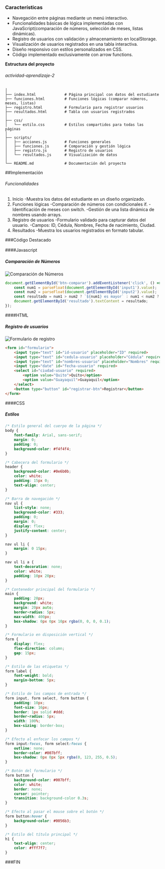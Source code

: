 ### Características

- Navegación entre páginas mediante un menú interactivo.
- Funcionalidades básicas de lógica implementadas con JavaScript(comparación de números, selección de meses, listas dinámicas).
- Registro de usuarios con validación y almacenamiento en localStorage.
- Visualización de usuarios registrados en una tabla interactiva.
- Diseño responsivo con estilos personalizados en CSS.
- Código implementado exclusivamente con arrow functions.


**Estructura del proyecto**

###### actividad-aprendizaje-2
```
│
├── index.html             # Página principal con datos del estudiante
├── funciones.html         # Funciones lógicas (comparar números, meses, listas)
├── registro.html          # Formulario para registrar usuarios
├── resultados.html        # Tabla con usuarios registrados
│
├── css/
│   └── estilo.css         # Estilos compartidos para todas las páginas
│
├── scripts/
│   ├── acciones.js        # Funciones generales
│   ├── funciones.js       # Comparación y gestión lógica
│   ├── registro.js        # Registro de usuarios
│   └── resultados.js      # Visualización de datos
│
└── README.md              # Documentación del proyecto
```

##Implementación

###### Funcionalidades
1. Inicio
-Muestra los datos del estudiante en un diseño organizado.
2. Funciones lógicas
-Comparación de números con condicionales if.
-Identificación de meses con switch.
-Gestión de una lista dinámica de nombres usando arrays.
3. 	Registro de usuarios
-Formulario validado para capturar datos del usuario.
-Campos: ID, Cédula, Nombres, Fecha de nacimiento, Ciudad.
4. Resultados
-Muestra los usuarios registrados en formato tabular.




###Código Destacado

####Javascript　
##### Comparación de Números

![Comparación de Números](https://raw.githubusercontent.com/JCPB2000/Actividad-de-aprendizaje-2/d691886e17a11eb95908cb5f497e0601ee8ddf15/1.png)

```javascript
document.getElementById('btn-comparar').addEventListener('click', () => {
    const num1 = parseFloat(document.getElementById('input1').value);
    const num2 = parseFloat(document.getElementById('input2').value);
    const resultado = num1 > num2 ? `${num1} es mayor` : num1 < num2 ? `${num2} es mayor` : "Son iguales";
    document.getElementById('resultado').textContent = resultado;
});
```


####HTML
##### Registro de usuarios

![Formulario de registro](https://github.com/JCPB2000/Actividad-de-aprendizaje-2/blob/main/2.jpg?raw=true)

```html
<form id="formulario">
    <input type="text" id="id-usuario" placeholder="ID" required>
    <input type="text" id="cedula-usuario" placeholder="Cédula" required>
    <input type="text" id="nombres-usuario" placeholder="Nombres" required>
    <input type="date" id="fecha-usuario" required>
    <select id="ciudad-usuario" required>
        <option value="Quito">Quito</option>
        <option value="Guayaquil">Guayaquil</option>
    </select>
    <button type="button" id="registrar-btn">Registrar</button>
</form>

```
####CSS
##### Estilos
```css
/* Estilo general del cuerpo de la página */
body {
    font-family: Arial, sans-serif;
    margin: 0;
    padding: 0;
    background-color: #f4f4f4;
}

/* Cabecera del formulario */
header {
    background-color: #0e6b0b;
    color: white;
    padding: 15px 0;
    text-align: center;
}

/* Barra de navegación */
nav ul {
    list-style: none;
    background-color: #333;
    padding: 0;
    margin: 0;
    display: flex;
    justify-content: center;
}

nav ul li {
    margin: 0 15px;
}

nav ul li a {
    text-decoration: none;
    color: white;
    padding: 10px 20px;
}

/* Contenedor principal del formulario */
main {
    padding: 20px;
    background: white;
    margin: 20px auto;
    border-radius: 5px;
    max-width: 400px;
    box-shadow: 0px 0px 10px rgba(0, 0, 0, 0.1);
}

/* Formulario en disposición vertical */
form {
    display: flex;
    flex-direction: column;
    gap: 15px;
}

/* Estilo de las etiquetas */
form label {
    font-weight: bold;
    margin-bottom: 5px;
}

/* Estilo de los campos de entrada */
form input, form select, form button {
    padding: 10px;
    font-size: 16px;
    border: 1px solid #ddd;
    border-radius: 5px;
    width: 100%;
    box-sizing: border-box;
}

/* Efecto al enfocar los campos */
form input:focus, form select:focus {
    outline: none;
    border-color: #007bff;
    box-shadow: 0px 0px 5px rgba(0, 123, 255, 0.5);
}

/* Botón del formulario */
form button {
    background-color: #007bff;
    color: white;
    border: none;
    cursor: pointer;
    transition: background-color 0.3s;
}

/* Efecto al pasar el mouse sobre el botón */
form button:hover {
    background-color: #0056b3;
}

/* Estilo del título principal */
h1 {
    text-align: center;
    color: #fff7f7;
}
```


###FIN
